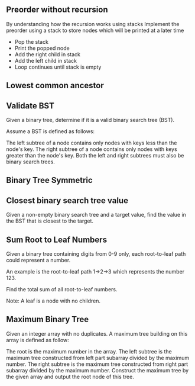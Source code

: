 ## Preorder without recursion
By understanding how the recursion works using stacks
Implement the preorder using a stack to store nodes which will be printed at a later time
- Pop the stack
- Print the popped node
- Add the right child in stack
- Add the left child in stack
- Loop continues until stack is empty


## Lowest common ancestor


## Validate BST
Given a binary tree, determine if it is a valid binary search tree (BST).

Assume a BST is defined as follows:

The left subtree of a node contains only nodes with keys less than the node's key.
The right subtree of a node contains only nodes with keys greater than the node's key.
Both the left and right subtrees must also be binary search trees.

## Binary Tree Symmetric


## Closest binary search tree value
Given a non-empty binary search tree and a target value, find the value in the BST that is closest to the target.

## Sum Root to Leaf Numbers
Given a binary tree containing digits from 0-9 only, each root-to-leaf path could represent a number.

An example is the root-to-leaf path 1->2->3 which represents the number 123.

Find the total sum of all root-to-leaf numbers.

Note: A leaf is a node with no children.

## Maximum Binary Tree
Given an integer array with no duplicates. A maximum tree building on this array is defined as follow:

The root is the maximum number in the array.
The left subtree is the maximum tree constructed from left part subarray divided by the maximum number.
The right subtree is the maximum tree constructed from right part subarray divided by the maximum number.
Construct the maximum tree by the given array and output the root node of this tree.

